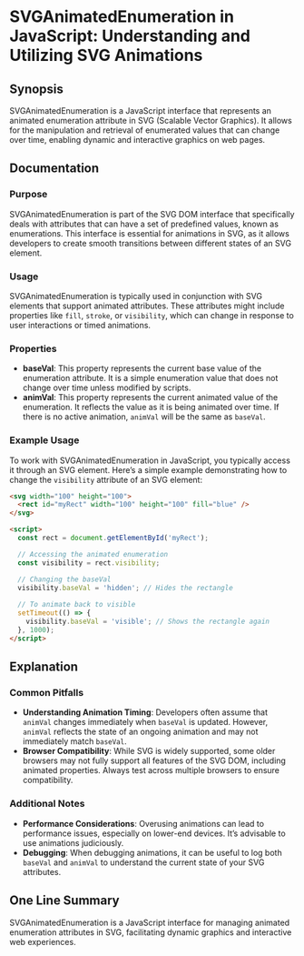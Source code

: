 <!--
Meta Description: # SVGAnimatedEnumeration in JavaScript: Understanding and Utilizing SVG Animations ## Synopsis SVGAnimatedEnumeration is a JavaScript interface that r...
Meta Keywords: svg, baseval, animated, svganimatedenumeration, animations
-->

# SVGAnimatedEnumeration in JavaScript: Understanding and Utilizing SVG Animations

## Synopsis
SVGAnimatedEnumeration is a JavaScript interface that represents an animated enumeration attribute in SVG (Scalable Vector Graphics). It allows for the manipulation and retrieval of enumerated values that can change over time, enabling dynamic and interactive graphics on web pages.

## Documentation
### Purpose
SVGAnimatedEnumeration is part of the SVG DOM interface that specifically deals with attributes that can have a set of predefined values, known as enumerations. This interface is essential for animations in SVG, as it allows developers to create smooth transitions between different states of an SVG element.

### Usage
SVGAnimatedEnumeration is typically used in conjunction with SVG elements that support animated attributes. These attributes might include properties like `fill`, `stroke`, or `visibility`, which can change in response to user interactions or timed animations.

### Properties
- **baseVal**: This property represents the current base value of the enumeration attribute. It is a simple enumeration value that does not change over time unless modified by scripts.
- **animVal**: This property represents the current animated value of the enumeration. It reflects the value as it is being animated over time. If there is no active animation, `animVal` will be the same as `baseVal`.

### Example Usage
To work with SVGAnimatedEnumeration in JavaScript, you typically access it through an SVG element. Here’s a simple example demonstrating how to change the `visibility` attribute of an SVG element:

```html
<svg width="100" height="100">
  <rect id="myRect" width="100" height="100" fill="blue" />
</svg>

<script>
  const rect = document.getElementById('myRect');

  // Accessing the animated enumeration
  const visibility = rect.visibility;

  // Changing the baseVal
  visibility.baseVal = 'hidden'; // Hides the rectangle
  
  // To animate back to visible
  setTimeout(() => {
    visibility.baseVal = 'visible'; // Shows the rectangle again
  }, 1000);
</script>
```

## Explanation
### Common Pitfalls
- **Understanding Animation Timing**: Developers often assume that `animVal` changes immediately when `baseVal` is updated. However, `animVal` reflects the state of an ongoing animation and may not immediately match `baseVal`.
- **Browser Compatibility**: While SVG is widely supported, some older browsers may not fully support all features of the SVG DOM, including animated properties. Always test across multiple browsers to ensure compatibility.

### Additional Notes
- **Performance Considerations**: Overusing animations can lead to performance issues, especially on lower-end devices. It’s advisable to use animations judiciously.
- **Debugging**: When debugging animations, it can be useful to log both `baseVal` and `animVal` to understand the current state of your SVG attributes.

## One Line Summary
SVGAnimatedEnumeration is a JavaScript interface for managing animated enumeration attributes in SVG, facilitating dynamic graphics and interactive web experiences.